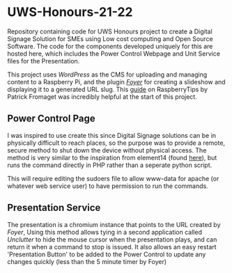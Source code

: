# UWS-Honours-21-22
Repository containing code for UWS Honours project to create a Digital Signage Solution for SMEs using Low cost computing and Open Source Software.
The code for the components developed uniquely for this are hosted here, which includes the Power Control Webpage and Unit Service files for the Presentation.

This project uses _WordPress_ as the CMS for uploading and managing content to a Raspberry Pi, and the plugin [_Foyer_](https://github.com/mennolui/wp-foyer) for creating a slideshow and displaying it to a generated URL slug. This [guide](https://raspberrytips.com/wordpress-on-raspberry-pi/) on RaspberryTips by Patrick Fromaget was incredibly helpful at the start of this project.

## Power Control Page
I was inspired to use create this since Digital Signage solutions can be in physically difficult to reach places, so the purpose was to provide a remote, secure method to shut down the device without physical access.
The method is very similar to the inspiration from element14 (found [here](https://community.element14.com/products/raspberry-pi/raspberrypi_projects/b/blog/posts/pi-webpage-reboot)), but runs the command directly in PHP rather than a seperate python script.

This will require editing the sudoers file to allow www-data for apache (or whatever web service user) to have permission to run the commands.


## Presentation Service
The presentation is a chromium instance that points to the URL created by _Foyer_, Using this method allows tying in a second application called _Unclutter_ to hide the mouse cursor when the presentation plays, and can return it when a command to stop is issued.
It also allows an easy restart 'Presentation Button' to be added to the Power Control to update any changes quickly (less than the 5 minute timer by Foyer)
